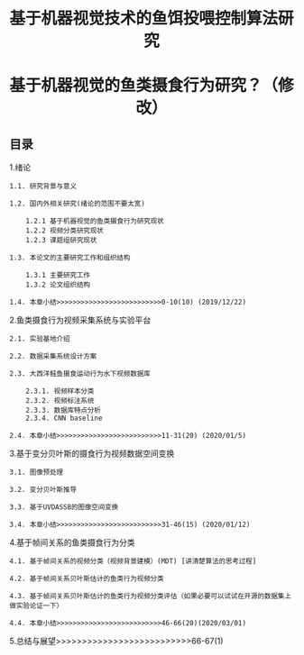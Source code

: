 # <center> 基于机器视觉技术的鱼饵投喂控制算法研究 </center>
# <center> 基于机器视觉的鱼类摄食行为研究？（修改）</center>
## 目录
1.绪论

    1.1. 研究背景与意义

    1.2. 国内外相关研究(绪论的范围不要太宽)

        1.2.1 基于机器视觉的鱼类摄食行为研究现状
        1.2.2 视频分类研究现状
        1.2.3 课题组研究现状

    1.3. 本论文的主要研究工作和组织结构

        1.3.1 主要研究工作
        1.3.2 论文组织结构

    1.4. 本章小结>>>>>>>>>>>>>>>>>>>>>>>>>>0-10(10) (2019/12/22)

2.鱼类摄食行为视频采集系统与实验平台

    2.1. 实验基地介绍

    2.2. 数据采集系统设计方案

    2.3. 大西洋鲑鱼摄食运动行为水下视频数据库

        2.3.1. 视频样本分类
        2.3.2. 视频标注系统
        2.3.3. 数据库特点分析
        2.3.4. CNN baseline

    2.4. 本章小结>>>>>>>>>>>>>>>>>>>>>>>>>>11-31(20) (2020/01/5)

3.基于变分贝叶斯的摄食行为视频数据空间变换

    3.1. 图像预处理

    3.2. 变分贝叶斯推导

    3.3. 基于UVDASSB的图像空间变换

    3.4. 本章小结>>>>>>>>>>>>>>>>>>>>>>>>>>31-46(15) (2020/01/12)

4.基于帧间关系的鱼类摄食行为分类

    4.1. 基于帧间关系的视频分类（视频背景建模）(MDT) [讲清楚算法的思考过程]

    4.2. 基于帧间关系贝叶斯估计的鱼类行为视频分类

    4.3. 基于帧间关系贝叶斯估计的鱼类行为视频分类评估（如果必要可以试试在开源的数据集上做实验论证一下）

    4.4. 本章小结>>>>>>>>>>>>>>>>>>>>>>>>>>46-66(20)(2020/03/01)

5.总结与展望>>>>>>>>>>>>>>>>>>>>>>>>>>66-67(1)

